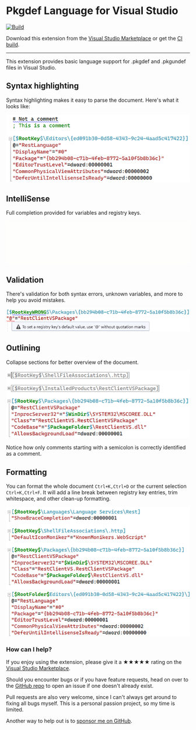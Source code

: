 [marketplace]: https://marketplace.visualstudio.com/items?itemName=MadsKristensen.PkgdefLanguage
[vsixgallery]: http://vsixgallery.com/extension/06278dd5-5d9d-4f27-a3e8-cd619b101a50/
[repo]:https://github.com/madskristensen/PkgdefLanguage/

# Pkgdef Language for Visual Studio

[![Build](https://github.com/madskristensen/PkgdefLanguage/actions/workflows/build.yaml/badge.svg)](https://github.com/madskristensen/PkgdefLanguage/actions/workflows/build.yaml)

Download this extension from the [Visual Studio Marketplace][marketplace]
or get the [CI build][vsixgallery].

--------------------------------------

This extension provides basic language support for .pkgdef and .pkgundef files in Visual Studio.

## Syntax highlighting
Syntax highlighting makes it easy to parse the document. Here's what it looks like:

![Colorization](art/colorization.png)

## IntelliSense
Full completion provided for variables and registry keys.

![IntelliSense](art/intellisense.gif)

## Validation
There's validation for both syntax errors, unknown variables, and more to help you avoid mistakes.

![Validation](art/validation.png)

## Outlining
Collapse sections for better overview of the document.

![Outlining](art/outlining.png)

Notice how only comments starting with a semicolon is correctly identified as a comment.

## Formatting
You can format the whole document `Ctrl+K,Ctrl+D` or the current selection `Ctrl+K,Ctrl+F`. It will add a line break between registry key entries, trim whitespace, and other clean-up formatting.

![Formatting](art/formatting.png)

### How can I help?
If you enjoy using the extension, please give it a ★★★★★ rating on the [Visual Studio Marketplace][marketplace].

Should you encounter bugs or if you have feature requests, head on over to the [GitHub repo][repo] to open an issue if one doesn't already exist.

Pull requests are also very welcome, since I can't always get around to fixing all bugs myself. This is a personal passion project, so my time is limited.

Another way to help out is to [sponsor me on GitHub](https://github.com/sponsors/madskristensen).